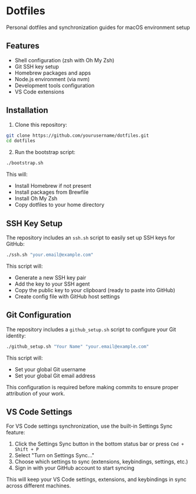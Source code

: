 # Dotfiles

Personal dotfiles and synchronization guides for macOS environment setup

## Features

- Shell configuration (zsh with Oh My Zsh)
- Git SSH key setup
- Homebrew packages and apps
- Node.js environment (via nvm)
- Development tools configuration
- VS Code extensions

## Installation

1. Clone this repository:
```sh
git clone https://github.com/yourusername/dotfiles.git
cd dotfiles
```

2. Run the bootstrap script:
```sh
./bootstrap.sh
```

This will:
- Install Homebrew if not present
- Install packages from Brewfile
- Install Oh My Zsh
- Copy dotfiles to your home directory

## SSH Key Setup

The repository includes an `ssh.sh` script to easily set up SSH keys for GitHub:

```sh
./ssh.sh "your.email@example.com"
```

This script will:
- Generate a new SSH key pair
- Add the key to your SSH agent
- Copy the public key to your clipboard (ready to paste into GitHub)
- Create config file with GitHub host settings

## Git Configuration

The repository includes a `github_setup.sh` script to configure your Git identity:

```sh
./github_setup.sh "Your Name" "your.email@example.com"
```

This script will:
- Set your global Git username
- Set your global Git email address

This configuration is required before making commits to ensure proper attribution of your work.

## VS Code Settings

For VS Code settings synchronization, use the built-in Settings Sync feature:

1. Click the Settings Sync button in the bottom status bar or press `Cmd + Shift + P`
2. Select "Turn on Settings Sync..."
3. Choose which settings to sync (extensions, keybindings, settings, etc.)
4. Sign in with your GitHub account to start syncing

This will keep your VS Code settings, extensions, and keybindings in sync across different machines.